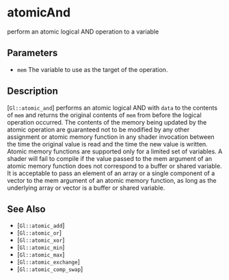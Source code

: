 # atomicAnd
perform an atomic logical AND operation to a variable

## Parameters
- `mem`
  The variable to use as the target of the operation.

## Description
[`Gl::atomic_and`] performs an atomic logical AND with `data` to the
  contents of `mem` and returns the original contents of `mem` from
  before the logical operation occurred. The contents of the memory
  being updated by the atomic operation are guaranteed not to be
  modified by any other assignment or atomic memory function in any
  shader invocation between the time the original value is read and the
  time the new value is written.
Atomic memory functions are supported only for a limited set of
  variables. A shader will fail to compile if the value passed to the
  mem argument of an atomic memory function does not correspond to a
  buffer or shared variable. It is acceptable to pass an element of an
  array or a single component of a vector to the mem argument of an
  atomic memory function, as long as the underlying array or vector is a
  buffer or shared variable.

## See Also
- [`Gl::atomic_add`]
- [`Gl::atomic_or`]
- [`Gl::atomic_xor`]
- [`Gl::atomic_min`]
- [`Gl::atomic_max`]
- [`Gl::atomic_exchange`]
- [`Gl::atomic_comp_swap`]
